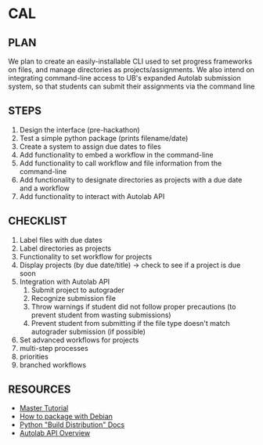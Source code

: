 # CAL

## PLAN
We plan to create an easily-installable CLI used to set progress frameworks on files, and manage directories as projects/assignments. We also intend on integrating command-line access to UB's expanded Autolab submission system, so that students can submit their assignments via the command line

## STEPS
1. Design the interface (pre-hackathon)
2. Test a simple python package (prints filename/date)
3. Create a system to assign due dates to files
4. Add functionality to embed a workflow in the command-line
5. Add functionality to call workflow and file information from the command-line
6. Add functionality to designate directories as projects with a due date and a workflow
7. Add functionality to interact with Autolab API

## CHECKLIST
1. Label files with due dates
2. Label directories as projects
3. Functionality to set workflow for projects
4. Display projects (by due date/title) → check to see if a project is due soon
5. Integration with Autolab API
   1. Submit project to autograder
   2. Recognize submission file
   3. Throw warnings if student did not follow proper precautions (to prevent student from wasting submissions)
   4. Prevent student from submitting if the file type doesn't match autograder submission (if possible)
6. Set advanced workflows for projects
7. multi-step processes
8. priorities
9. branched workflows

## RESOURCES
* [Master Tutorial](https://packaging.ubuntu.com/html/packaging-new-software.html)
* [How to package with Debian](https://wiki.debian.org/Packaging/Intro?action=show&redirect=IntroDebianPackaging)
* [Python "Build Distribution" Docs](https://docs.python.org/3.1/distutils/builtdist.html)
* [Autolab API Overview](https://docs.autolabproject.com/api-overview/)
